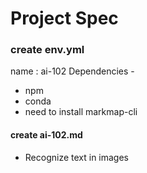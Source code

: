 # Project Spec

### create env.yml
name : ai-102
Dependencies - 
 - npm
 - conda
 - need to install markmap-cli
#### create ai-102.md
- Recognize text in images

